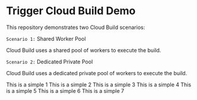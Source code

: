 # Trigger Cloud Build Demo

This repository demonstrates two Cloud Build scenarios:

`Scenario 1:` Shared Worker Pool

Cloud Build uses a shared pool of workers to execute the build.

`Scenario 2:` Dedicated Private Pool

Cloud Build uses a dedicated private pool of workers to execute the build.

This is a simple 1
This is a simple 2
This is a simple 3
This is a simple 4
This is a simple 5
This is a simple 6
This is a simple 7
